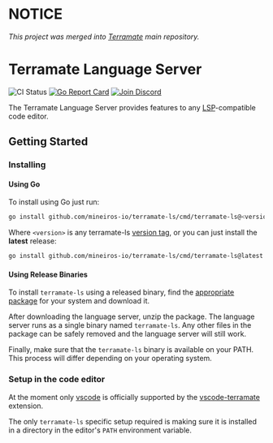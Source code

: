 # NOTICE

_This project was merged into [Terramate](https://github.com/terramate-io/terramate) main repository._

# Terramate Language Server

![CI Status](https://github.com/mineiros-io/terramate-ls/actions/workflows/ci.yml/badge.svg)
[![Go Report Card](https://goreportcard.com/badge/github.com/mineiros-io/terramate-ls)](https://goreportcard.com/report/github.com/mineiros-io/terramate-ls)
[![Join Discord](https://img.shields.io/discord/1088753599951151154?label=Discord&logo=discord&logoColor=white)](https://terramate.io/discord)

The Terramate Language Server provides features to any [LSP](https://microsoft.github.io/language-server-protocol/)-compatible code editor.

## Getting Started

### Installing

#### Using Go

To install using Go just run:

```sh
go install github.com/mineiros-io/terramate-ls/cmd/terramate-ls@<version>
```

Where `<version>` is any terramate-ls [version tag](https://github.com/mineiros-io/terramate-ls/tags),
or you can just install the **latest** release:

```sh
go install github.com/mineiros-io/terramate-ls/cmd/terramate-ls@latest
```

#### Using Release Binaries

To install `terramate-ls` using a released binary, find the
[appropriate package](https://github.com/mineiros-io/terramate-ls/releases) for
your system and download it.

After downloading the language server, unzip the package. The
language server runs as a single binary named `terramate-ls`.
Any other files in the package can be safely removed and the language server
will still work.

Finally, make sure that the `terramate-ls` binary is available on your PATH.
This process will differ depending on your operating system.

### Setup in the code editor

At the moment only [vscode](https://code.visualstudio.com/) is officially
supported by the [vscode-terramate](https://github.com/mineiros-io/vscode-terramate)
extension.

The only `terramate-ls` specific setup required is making sure it is installed in a
directory in the editor's `PATH` environment variable.
